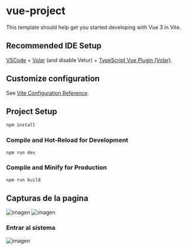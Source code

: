 # vue-project

This template should help get you started developing with Vue 3 in Vite.

## Recommended IDE Setup

[VSCode](https://code.visualstudio.com/) + [Volar](https://marketplace.visualstudio.com/items?itemName=Vue.volar) (and disable Vetur) + [TypeScript Vue Plugin (Volar)](https://marketplace.visualstudio.com/items?itemName=Vue.vscode-typescript-vue-plugin).

## Customize configuration

See [Vite Configuration Reference](https://vitejs.dev/config/).

## Project Setup

```sh
npm install
```

### Compile and Hot-Reload for Development

```sh
npm run dev
```

### Compile and Minify for Production

```sh
npm run build
```


## Capturas de la pagina
![imagen](https://user-images.githubusercontent.com/90431013/200211256-9184ab68-1c5b-4361-8d9f-e7a771d7f228.png)
![imagen](https://user-images.githubusercontent.com/90431013/200211273-b4b69b0f-5aae-4b09-992c-7802ebc92ad5.png)
### Entrar al sistema
![imagen](https://user-images.githubusercontent.com/90431013/200211351-5b1f818c-55fa-43cb-b17b-688c2ee76691.png)

